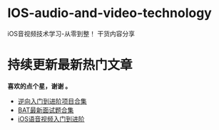 # IOS-audio-and-video-technology
iOS音视频技术学习-从零到整！
干货内容分享

# 持续更新最新热门文章

**喜欢的点个星，谢谢 。**


*   [逆向入门到进阶项目合集](https://github.com/uzi-yyds-code/IOS-reverse-security)
*   [BAT最新面试题合集](https://github.com/uzi-yyds-code/Good-interview)
*   [iOS语音视频入门到进阶](https://github.com/uzi-yyds-code/IOS-audio-and-video-technology)
